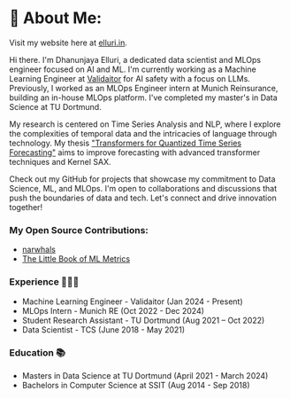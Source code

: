 # 💫 About Me:

Visit my website here at [elluri.in](https://elluri.in).

Hi there. I'm Dhanunjaya Elluri, a dedicated data scientist and MLOps engineer focused on AI and ML. I'm currently working as a Machine Learning Engineer at [Validaitor](https://validaitor.com) for AI safety with a focus on LLMs. Previously, I worked as an MLOps Engineer intern at Munich Reinsurance, building an in-house MLOps platform. I've completed my master's in Data Science at TU Dortmund.

My research is centered on Time Series Analysis and NLP, where I explore the complexities of temporal data and the intricacies of language through technology. My thesis ["Transformers for Quantized Time Series Forecasting"](https://github.com/Dhanunjaya-Elluri/master-thesis) aims to improve forecasting with advanced transformer techniques and Kernel SAX.

Check out my GitHub for projects that showcase my commitment to Data Science, ML, and MLOps. I'm open to collaborations and discussions that push the boundaries of data and tech. Let's connect and drive innovation together!

### My Open Source Contributions:
- [narwhals](https://github.com/narwhals-dev/narwhals)
- [The Little Book of ML Metrics](https://github.com/NannyML/The-Little-Book-of-ML-Metrics)

### Experience 👨🏻‍💻

- Machine Learning Engineer - Validaitor (Jan 2024 - Present)
- MLOps Intern - Munich RE (Oct 2022 - Dec 2024)
- Student Research Assistant - TU Dortmund (Aug 2021 – Oct 2022)
- Data Scientist - TCS (June 2018 - May 2021)

### Education 📚

- Masters in Data Science at TU Dortmund (April 2021 - March 2024)
- Bachelors in Computer Science at SSIT (Aug 2014 - Sep 2018)
